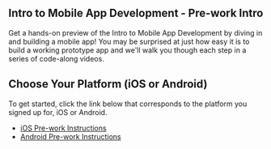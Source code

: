 ## Intro to Mobile App Development - Pre-work Intro

Get a hands-on preview of the Intro to Mobile App Development by diving in and building a mobile app! You may be surprised at just how easy it is to build a working prototype app and we'll walk you though each step in a series of code-along videos.

## Choose Your Platform (iOS or Android)

To get started, click the link below that corresponds to the platform you signed up for, iOS or Android.

- [iOS Pre-work Instructions](https://courses.codepath.org/snippets/mobile_app_design/ios_prework)
- [Android Pre-work Instructions](https://courses.codepath.org/snippets/mobile_app_design/android_prework)
